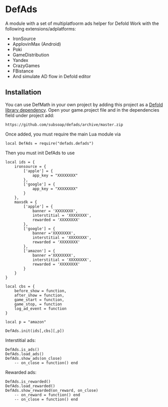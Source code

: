 # DefAds
A module with a set of multiplatfoorm ads helper for Defold
Work with the following extensions/adplatforms:
- IronSource
- ApplovinMax (Android)
- Poki
- GameDistribution
- Yandex
- CrazyGames
- FBistance
- And simulate AD flow in Defold editor


## Installation
You can use DefMath in your own project by adding this project as a [Defold library dependency](http://www.defold.com/manuals/libraries/). Open your game.project file and in the dependencies field under project add:

	https://github.com/subsoap/defads/archive/master.zip
  
Once added, you must require the main Lua module via

```
local DefAds = require("defads.defads")
```
Then you must init DefAds to use
```
local ids = {
	ironsource = {
		['apple'] = {
			app_key = "XXXXXXXX"
		},
		['google'] = {
			app_key = "XXXXXXXX"
		}
	},
	maxsdk = {
		['apple'] = {
			banner = 'XXXXXXXX',
			interstitial = 'XXXXXXXX',
			rewarded = 'XXXXXXXX'
		},
		['google'] = {
			banner ='XXXXXXXX',
			interstitial = 'XXXXXXXX',
			rewarded = 'XXXXXXXX'
		},
		['amazon'] = {
			banner ='XXXXXXXX',
			interstitial = 'XXXXXXXX',
			rewarded = 'XXXXXXXX'
		}
	}
}

local cbs = { 
	before_show = function, 
	after_show = function, 
	game_start = function, 
	game_stop, = function
	log_ad_event = function
}

local p = "amazon" 

DefAds.init(ids[,cbs][,p])
```
Interstitial ads:
```
DefAds.is_ads()
DefAds.load_ads()
DefAds.show_ads(on_close)
	-- on_close = function() end
```
Rewarded ads:
```
DefAds.is_rewarded()
DefAds.load_rewarded()
DefAds.show_rewarded(on_reward, on_close)
	-- on_reward = function() end
	-- on_close = function() end
```

